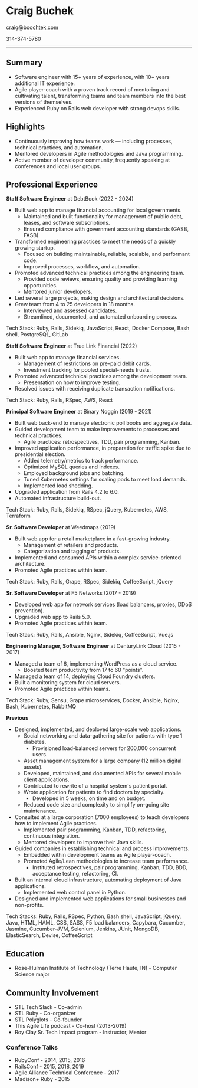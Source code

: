 Craig Buchek
===========================================================================

craig@boochtek.com

314-374-5780

***************************************************************************


Summary
-------

* Software engineer with 15+ years of experience, with 10+ years additional
  IT experience.
* Agile player-coach with a proven track record of mentoring and cultivating
  talent, transforming teams and team members into the best versions of themselves.
* Experienced Ruby on Rails web developer with strong devops skills.


Highlights
----------

* Continuously improving how teams work — including processes,
  technical practices, and automation.
* Mentored developers in Agile methodologies and Java programming.
* Active member of developer community,
  frequently speaking at conferences and local user groups.


Professional Experience
-----------------------

**Staff Software Engineer** at DebtBook (2022 - 2024)

* Built web app to manage financial accounting for local governments.
    * Maintained and built functionality for management of public debt,
      leases, and software subscriptions.
    * Ensured compliance with government accounting standards (GASB, FASB).
* Transformed engineering practices to meet the needs of a quickly growing
  startup.
    * Focused on building maintainable, reliable, scalable, and performant
      code.
    * Improved processes, workflow, and automation.
* Promoted advanced technical practices among the engineering team.
    * Provided code reviews, ensuring quality and providing learning
      opportunities.
    * Mentored junior developers.
* Led several large projects, making design and architectural decisions.
* Grew team from 4 to 25 developers in 18 months.
    * Interviewed and assessed candidates.
    * Streamlined, documented, and automated onboarding process.

Tech Stack: Ruby, Rails, Sidekiq, JavaScript, React, Docker Compose,
Bash shell, PostgreSQL, GitLab

**Staff Software Engineer** at True Link Financial (2022)

* Built web app to manage financial services.
    * Management of restrictions on pre-paid debit cards.
    * Investment tracking for pooled special-needs trusts.
* Promoted advanced technical practices among the development team.
    * Presentation on how to improve testing.
* Resolved issues with receiving duplicate transaction notifications.

Tech Stack: Ruby, Rails, RSpec, AWS, React

**Principal Software Engineer** at Binary Noggin (2019 - 2021)

* Built web back-end to manage electronic poll books and aggregate data.
* Guided development team to make improvements to processes and technical
  practices.
    * Agile practices: retrospectives, TDD, pair programming, Kanban.
* Improved application performance, in preparation for traffic spike due to
  presidential election.
    * Added telemetry/metrics to track performance.
    * Optimized MySQL queries and indexes.
    * Employed background jobs and batching.
    * Tuned Kubernetes settings for scaling pods to meet load demands.
    * Implemented load shedding.
* Upgraded application from Rails 4.2 to 6.0.
* Automated infrastructure build-out.

Tech Stack: Ruby, Rails, Sidekiq, RSpec, jQuery, Kubernetes, AWS, Terraform

**Sr. Software Developer** at Weedmaps (2019)

* Built web app for a retail marketplace in a fast-growing industry.
    * Management of retailers and products.
    * Categorization and tagging of products.
* Implemented and consumed APIs within a complex service-oriented
  architecture.
* Promoted Agile practices within team.

Tech Stack: Ruby, Rails, Grape, RSpec, Sidekiq, CoffeeScript, jQuery

**Sr. Software Developer** at F5 Networks (2017 - 2019)

* Developed web app for network services (load balancers, proxies, DDoS
  prevention).
* Upgraded web app to Rails 5.0.
* Promoted Agile practices within team.

Tech Stack: Ruby, Rails, Ansible, Nginx, Sidekiq, CoffeeScript, Vue.js

**Engineering Manager, Software Engineer** at CenturyLink Cloud (2015 - 2017)

* Managed a team of 6, implementing WordPress as a cloud service.
    * Boosted team productivity from 17 to 60 "points".
* Managed a team of 14, deploying Cloud Foundry clusters.
* Built a monitoring system for cloud servers.
* Promoted Agile practices within teams.

Tech Stack: Ruby, Sensu, Grape microservices, Docker, Ansible, Nginx, Bash,
Kubernetes, RabbitMQ

**Previous**

* Designed, implemented, and deployed large-scale web applications.
    * Social networking and data-gathering site for patients with type 1
      diabetes.
        * Provisioned load-balanced servers for 200,000 concurrent users.
    * Asset management system for a large company (12 million digital
      assets).
    * Developed, maintained, and documented APIs for several mobile client
      applications.
    * Contributed to rewrite of a hospital system's patient portal.
    * Wrote application for patients to find doctors by specialty.
        * Developed in 5 weeks, on time and on budget.
    * Reduced code size and complexity to simplify on-going site
      maintenance.
* Consulted at a large corporation (7000 employees) to teach developers
  how to implement Agile practices.
    * Implemented pair programming, Kanban, TDD, refactoring, continuous
      integration.
    * Mentored developers to improve their Java skills.
* Guided companies in establishing technical and process improvements.
    * Embedded within development teams as Agile player-coach.
    * Promoted Agile/Lean methodologies to increase team performance.
        * Instituted retrospectives, pair programming, Kanban, TDD, BDD,
          acceptance testing, refactoring, CI.
* Built an internal cloud infrastructure, automating deployment of Java
  applications.
    * Implemented web control panel in Python.
* Designed and implemented web applications for small businesses and
  non-profits.

Tech Stacks: Ruby, Rails, RSpec, Python, Bash shell, JavaScript, jQuery,
Java, HTML, HAML, CSS, SASS, F5 load balancers, Capybara, Cucumber,
Jasmine, Cucumber-JVM, Selenium, Jenkins, JUnit, MongoDB, ElasticSearch,
Devise, CoffeeScript


Education
---------

* Rose-Hulman Institute of Technology (Terre Haute, IN) -
  Computer Science major


Community Involvement
---------------------

* STL Tech Slack - Co-admin
* STL Ruby - Co-organizer
* STL Polyglots - Co-founder
* This Agile Life podcast - Co-host (2013-2019)
* Roy Clay Sr. Tech Impact program - Instructor, Mentor

### Conference Talks

* RubyConf - 2014, 2015, 2016
* RailsConf - 2015, 2018, 2019
* Agile Alliance Technical Conference - 2017
* Madison+ Ruby - 2015
